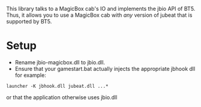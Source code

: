 This library talks to a MagicBox cab's IO and implements the jbio API of BT5.
Thus, it allows you to use a MagicBox cab with *any* version of jubeat that is supported by BT5.

# Setup
* Rename jbio-magicbox.dll to jbio.dll.
* Ensure that your gamestart.bat actually injects the appropriate jbhook dll
for example:
```
launcher -K jbhook.dll jubeat.dll ...*
```
or that the application otherwise uses jbio.dll
